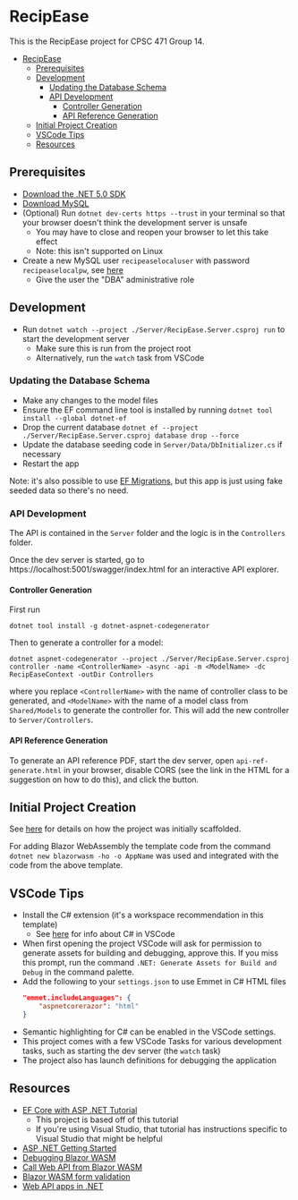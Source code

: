 # RecipEase

This is the RecipEase project for CPSC 471 Group 14.

- [RecipEase](#recipease)
  - [Prerequisites](#prerequisites)
  - [Development](#development)
    - [Updating the Database Schema](#updating-the-database-schema)
    - [API Development](#api-development)
      - [Controller Generation](#controller-generation)
      - [API Reference Generation](#api-reference-generation)
  - [Initial Project Creation](#initial-project-creation)
  - [VSCode Tips](#vscode-tips)
  - [Resources](#resources)


## Prerequisites

-   [Download the .NET 5.0 SDK](https://dotnet.microsoft.com/download)
-   [Download MySQL](https://dev.mysql.com/downloads/)
-   (Optional) Run `dotnet dev-certs https --trust` in your terminal so that your
    browser doesn't think the development server is unsafe
    -   You may have to close and reopen your browser to let this take effect
    -   Note: this isn't supported on Linux
-   Create a new MySQL user `recipeaselocaluser` with password `recipeaselocalpw`,
    see
    [here](https://dev.mysql.com/doc/workbench/en/wb-mysql-connections-navigator-management-users-and-privileges.html)
    -   Give the user the "DBA" administrative role

## Development

-   Run `dotnet watch --project ./Server/RecipEase.Server.csproj run` to start the development server
    -   Make sure this is run from the project root
    -   Alternatively, run the `watch` task from VSCode

### Updating the Database Schema

-   Make any changes to the model files
-   Ensure the EF command line tool is installed by running `dotnet tool install --global dotnet-ef`
-   Drop the current database `dotnet ef --project ./Server/RecipEase.Server.csproj database drop --force`
-   Update the database seeding code in `Server/Data/DbInitializer.cs` if necessary
-   Restart the app

Note: it's also possible to use [EF
Migrations](https://docs.microsoft.com/en-us/aspnet/core/data/ef-rp/migrations?view=aspnetcore-5.0&tabs=visual-studio-code),
but this app is just using fake seeded data so there's no need.

### API Development

The API is contained in the `Server` folder and the logic is in the
`Controllers` folder.

Once the dev server is started, go to https://localhost:5001/swagger/index.html
for an interactive API explorer.

#### Controller Generation

First run

```
dotnet tool install -g dotnet-aspnet-codegenerator
```

Then to generate a controller for a model:

```
dotnet aspnet-codegenerator --project ./Server/RecipEase.Server.csproj controller -name <ControllerName> -async -api -m <ModelName> -dc RecipEaseContext -outDir Controllers
```

where you replace `<ControllerName>` with the name of controller class to be
generated, and `<ModelName>` with the name of a model class from `Shared/Models`
to generate the controller for. This will add the new controller to
`Server/Controllers`.

#### API Reference Generation

To generate an API reference PDF, start the dev server, open
`api-ref-generate.html` in your browser, disable CORS (see the link in the HTML
for a suggestion on how to do this), and click the button.

## Initial Project Creation

See
[here](https://github.com/rynoV/AspDotNetMySqlTemplate#initial-project-creation)
for details on how the project was initially scaffolded.
    
For adding Blazor WebAssembly the template code from the command `dotnet new
blazorwasm -ho -o AppName` was used and integrated with the code from the above
template.

## VSCode Tips

-   Install the C# extension (it's a workspace recommendation in this template)
    -   See [here](https://code.visualstudio.com/docs/languages/csharp) for info
        about C# in VSCode
-   When first opening the project VSCode will ask for permission to generate
    assets for building and debugging, approve this. If you miss this prompt, run
    the command `.NET: Generate Assets for Build and Debug` in the command palette.
-   Add the following to your `settings.json` to use Emmet in C# HTML files
    ```json
    "emmet.includeLanguages": {
        "aspnetcorerazor": "html"
    }
    ```
-   Semantic highlighting for C# can be enabled in the VSCode settings.
-   This project comes with a few VSCode Tasks for various development tasks, such
    as starting the dev server (the `watch` task)
-   The project also has launch definitions for debugging the application

## Resources

-   [EF Core with ASP .NET Tutorial](https://docs.microsoft.com/en-us/aspnet/core/data/ef-rp/intro?view=aspnetcore-5.0&tabs=visual-studio)
    -   This project is based off of this tutorial
    -   If you're using Visual Studio, that tutorial has instructions specific to
        Visual Studio that might be helpful
-   [ASP .NET Getting Started](https://docs.microsoft.com/en-us/aspnet/core/getting-started/?view=aspnetcore-5.0&tabs=windows)
-   [Debugging Blazor WASM](https://docs.microsoft.com/en-us/aspnet/core/blazor/debug?view=aspnetcore-5.0&tabs=visual-studio-code)
-   [Call Web API from Blazor WASM](https://docs.microsoft.com/en-us/aspnet/core/blazor/call-web-api?view=aspnetcore-5.0)
-   [Blazor WASM form validation](https://docs.microsoft.com/en-us/aspnet/core/blazor/forms-validation?view=aspnetcore-5.0)
-   [Web API apps in .NET](https://docs.microsoft.com/en-us/aspnet/core/web-api/?view=aspnetcore-5.0)
